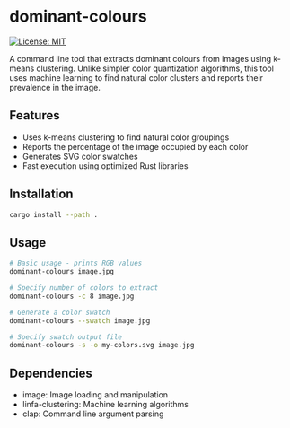 # dominant-colours

[![License: MIT](https://img.shields.io/badge/License-MIT-yellow.svg)](https://opensource.org/licenses/MIT)

A command line tool that extracts dominant colours from images using k-means clustering. Unlike simpler color quantization algorithms, this tool uses machine learning to find natural color clusters and reports their prevalence in the image.

## Features

- Uses k-means clustering to find natural color groupings
- Reports the percentage of the image occupied by each color
- Generates SVG color swatches
- Fast execution using optimized Rust libraries

## Installation

```bash
cargo install --path .
```

## Usage

```bash
# Basic usage - prints RGB values
dominant-colours image.jpg

# Specify number of colors to extract
dominant-colours -c 8 image.jpg

# Generate a color swatch
dominant-colours --swatch image.jpg

# Specify swatch output file
dominant-colours -s -o my-colors.svg image.jpg
```

## Dependencies

- image: Image loading and manipulation
- linfa-clustering: Machine learning algorithms
- clap: Command line argument parsing
